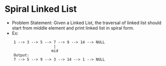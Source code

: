 # Spiral Linked List
- Problem Statement: Given a Linked List, the traversal of linked list should start from middle element and print linked list in spiral form.
- Ex:
```text
    1 --> 3 --> 5 --> 7 --> 9 --> 14 --> NULL
                      |
                     mid
    Output:
    7 --> 5 --> 9 --> 3 --> 14 --> 1 --> NULL
```